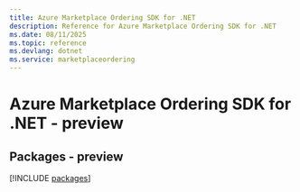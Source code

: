 ```yaml
---
title: Azure Marketplace Ordering SDK for .NET
description: Reference for Azure Marketplace Ordering SDK for .NET
ms.date: 08/11/2025
ms.topic: reference
ms.devlang: dotnet
ms.service: marketplaceordering
---
```

# Azure Marketplace Ordering SDK for .NET - preview
## Packages - preview
[!INCLUDE [packages](marketplace-ordering-index.md)]